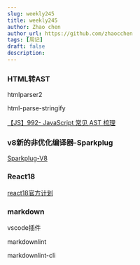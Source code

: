 ```yaml
---
slug: weekly245
title: weekly245
author: Zhao chen
author_url: https://github.com/zhaocchen
tags: [周记]
draft: false
description:
---
```


### HTML转AST

htmlparser2

html-parse-stringify

[【JS】992- JavaScript 常见 AST 梳理](https://mp.weixin.qq.com/s/THBP8sLQf_kTBIPTxAkodQ)

### v8新的非优化编译器-Sparkplug

[Sparkplug-V8](https://v8.dev/blog/sparkplug)


### React18

[react18官方计划](https://reactjs.org/blog/2021/06/08/the-plan-for-react-18.html)


### markdown

vscode插件

markdownlint

markdownlint-cli
